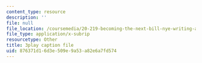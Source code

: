 ```yaml
---
content_type: resource
description: ''
file: null
file_location: /coursemedia/20-219-becoming-the-next-bill-nye-writing-and-hosting-the-educational-show-january-iap-2015/876371d16d3e509e9a53a82e6a7fd574_VQi6t2NfWig.vtt
file_type: application/x-subrip
resourcetype: Other
title: 3play caption file
uid: 876371d1-6d3e-509e-9a53-a82e6a7fd574
---
```

